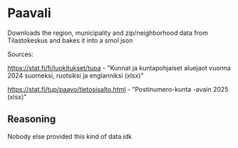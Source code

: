 # Paavali

Downloads the region, municipality and zip/neighborhood data from Tilastokeskus and bakes it into a smol json

Sources:

https://stat.fi/fi/luokitukset/tupa - "Kunnat ja kuntapohjaiset aluejaot vuonna 2024 suomeksi, ruotsiksi ja englanniksi (xlsx)"

https://stat.fi/tup/paavo/tietosisalto.html - "Postinumero-kunta -avain 2025 (xlsx)"


## Reasoning

Nobody else provided this kind of data idk

